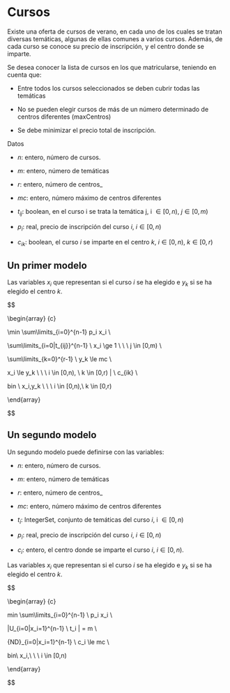# Cursos

  

Existe una oferta de cursos de verano, en cada uno de los cuales se tratan diversas temáticas, algunas de ellas comunes a varios cursos. Además, de cada curso se conoce su precio de inscripción, y el centro donde se imparte.

Se desea conocer la lista de cursos en los que matricularse, teniendo en cuenta que:

- Entre todos los cursos seleccionados se deben cubrir todas las temáticas

- No se pueden elegir cursos de más de un número determinado de centros diferentes (maxCentros)

- Se debe minimizar el precio total de inscripción.

  

Datos

  

- $n$: entero, número de cursos.

- $m$: entero, número de temáticas

- $r$: entero, número de centros_

- $mc$: entero, número máximo de centros diferentes

- $t_{ij}$: boolean, en el curso i se trata la temática j, i $\in [0,n)$, $j \in [0,m)$

- $p_i$: real, precio de inscripción del curso $i$, $i \in [0,n)$

- $c_{ik}$: boolean, el curso $i$ se imparte en el centro $k$, $i \in [0,n)$, $k \in [0,r)$

  

## Un primer modelo

  

Las variables $x_i$ que representan si el curso $i$ se ha elegido e $y_k$ si se ha elegido el centro $k$.

  

$$

\begin{array} {c}

\min \sum\limits_{i=0}^{n-1} p_i x_i \\

\sum\limits_{i=0|t_{ij}}^{n-1} \ x_i \ge 1 \ \ \ j \in [0,m) \\

\sum\limits_{k=0}^{r-1} \ y_k \le mc \\

x_i \le y_k \ \ \ i \in [0,n), \ k \in [0,r) | \ c_{ik} \\

bin \ x_i,y_k \ \ \ i \in [0,n),\ k \in [0,r)

\end{array}

$$

  

## Un segundo modelo

  

Un segundo modelo puede definirse con las variables:

  

- $n$: entero, número de cursos.

- $m$: entero, número de temáticas

- $r$: entero, número de centros_

- $mc$: entero, número máximo de centros diferentes

- $t_i$: IntegerSet, conjunto de temáticas del curso $i$, i $\in [0,n)$

- $p_i$: real, precio de inscripción del curso $i$, $i \in [0,n)$

- $c_i$: entero, el centro donde se imparte el curso $i$, $i \in [0,n)$.

  

Las variables $x_i$ que representan si el curso $i$ se ha elegido e $y_k$ si se ha elegido el centro $k$.

  

$$

\begin{array} {c}

min \sum\limits_{i=0}^{n-1} \ p_i x_i \\

|U_{i=0|x_i=1}^{n-1} \ t_i | = m \\

{ND}_{i=0|x_i=1}^{n-1} \ c_i \le mc \\

bin\ x_i,\ \ \ i \in [0,n)

\end{array}

$$